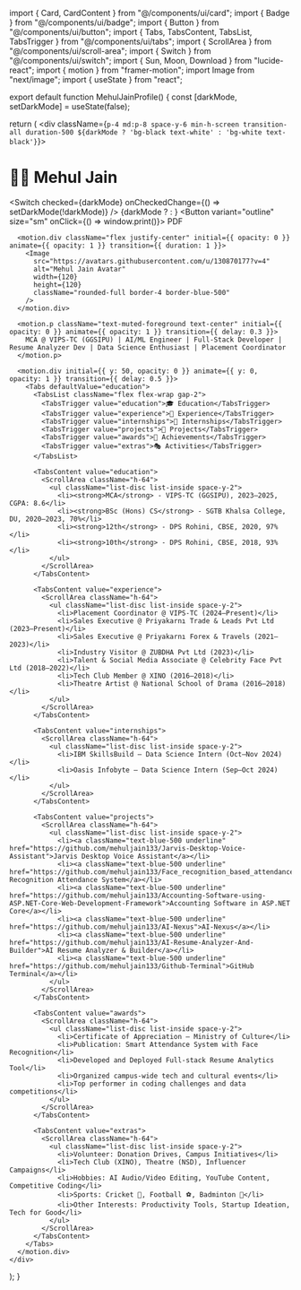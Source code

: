 import { Card, CardContent } from "@/components/ui/card";
import { Badge } from "@/components/ui/badge";
import { Button } from "@/components/ui/button";
import { Tabs, TabsContent, TabsList, TabsTrigger } from "@/components/ui/tabs";
import { ScrollArea } from "@/components/ui/scroll-area";
import { Switch } from "@/components/ui/switch";
import { Sun, Moon, Download } from "lucide-react";
import { motion } from "framer-motion";
import Image from "next/image";
import { useState } from "react";

export default function MehulJainProfile() {
  const [darkMode, setDarkMode] = useState(false);

  return (
    <div className={`p-4 md:p-8 space-y-6 min-h-screen transition-all duration-500 ${darkMode ? 'bg-black text-white' : 'bg-white text-black'}`}>
      <div className="flex justify-between items-center">
        <h1 className="text-3xl font-bold">👨‍💻 Mehul Jain</h1>
        <div className="flex items-center gap-4">
          <Switch checked={darkMode} onCheckedChange={() => setDarkMode(!darkMode)} />
          {darkMode ? <Moon size={20} /> : <Sun size={20} />}
          <Button variant="outline" size="sm" onClick={() => window.print()}>
            <Download className="mr-2 h-4 w-4" /> PDF
          </Button>
        </div>
      </div>

      <motion.div className="flex justify-center" initial={{ opacity: 0 }} animate={{ opacity: 1 }} transition={{ duration: 1 }}>
        <Image
          src="https://avatars.githubusercontent.com/u/130870177?v=4"
          alt="Mehul Jain Avatar"
          width={120}
          height={120}
          className="rounded-full border-4 border-blue-500"
        />
      </motion.div>

      <motion.p className="text-muted-foreground text-center" initial={{ opacity: 0 }} animate={{ opacity: 1 }} transition={{ delay: 0.3 }}>
        MCA @ VIPS-TC (GGSIPU) | AI/ML Engineer | Full-Stack Developer | Resume Analyzer Dev | Data Science Enthusiast | Placement Coordinator
      </motion.p>

      <motion.div initial={{ y: 50, opacity: 0 }} animate={{ y: 0, opacity: 1 }} transition={{ delay: 0.5 }}>
        <Tabs defaultValue="education">
          <TabsList className="flex flex-wrap gap-2">
            <TabsTrigger value="education">🎓 Education</TabsTrigger>
            <TabsTrigger value="experience">💼 Experience</TabsTrigger>
            <TabsTrigger value="internships">🎯 Internships</TabsTrigger>
            <TabsTrigger value="projects">🧪 Projects</TabsTrigger>
            <TabsTrigger value="awards">🏅 Achievements</TabsTrigger>
            <TabsTrigger value="extras">🎭 Activities</TabsTrigger>
          </TabsList>

          <TabsContent value="education">
            <ScrollArea className="h-64">
              <ul className="list-disc list-inside space-y-2">
                <li><strong>MCA</strong> - VIPS-TC (GGSIPU), 2023–2025, CGPA: 8.6</li>
                <li><strong>BSc (Hons) CS</strong> - SGTB Khalsa College, DU, 2020–2023, 70%</li>
                <li><strong>12th</strong> - DPS Rohini, CBSE, 2020, 97%</li>
                <li><strong>10th</strong> - DPS Rohini, CBSE, 2018, 93%</li>
              </ul>
            </ScrollArea>
          </TabsContent>

          <TabsContent value="experience">
            <ScrollArea className="h-64">
              <ul className="list-disc list-inside space-y-2">
                <li>Placement Coordinator @ VIPS-TC (2024–Present)</li>
                <li>Sales Executive @ Priyakarnı Trade & Leads Pvt Ltd (2023–Present)</li>
                <li>Sales Executive @ Priyakarnı Forex & Travels (2021–2023)</li>
                <li>Industry Visitor @ ZUBDHA Pvt Ltd (2023)</li>
                <li>Talent & Social Media Associate @ Celebrity Face Pvt Ltd (2018–2022)</li>
                <li>Tech Club Member @ XINO (2016–2018)</li>
                <li>Theatre Artist @ National School of Drama (2016–2018)</li>
              </ul>
            </ScrollArea>
          </TabsContent>

          <TabsContent value="internships">
            <ScrollArea className="h-64">
              <ul className="list-disc list-inside space-y-2">
                <li>IBM SkillsBuild – Data Science Intern (Oct–Nov 2024)</li>
                <li>Oasis Infobyte – Data Science Intern (Sep–Oct 2024)</li>
              </ul>
            </ScrollArea>
          </TabsContent>

          <TabsContent value="projects">
            <ScrollArea className="h-64">
              <ul className="list-disc list-inside space-y-2">
                <li><a className="text-blue-500 underline" href="https://github.com/mehuljain133/Jarvis-Desktop-Voice-Assistant">Jarvis Desktop Voice Assistant</a></li>
                <li><a className="text-blue-500 underline" href="https://github.com/mehuljain133/Face_recognition_based_attendance_system">Face Recognition Attendance System</a></li>
                <li><a className="text-blue-500 underline" href="https://github.com/mehuljain133/Accounting-Software-using-ASP.NET-Core-Web-Development-Framework">Accounting Software in ASP.NET Core</a></li>
                <li><a className="text-blue-500 underline" href="https://github.com/mehuljain133/AI-Nexus">AI-Nexus</a></li>
                <li><a className="text-blue-500 underline" href="https://github.com/mehuljain133/AI-Resume-Analyzer-And-Builder">AI Resume Analyzer & Builder</a></li>
                <li><a className="text-blue-500 underline" href="https://github.com/mehuljain133/Github-Terminal">GitHub Terminal</a></li>
              </ul>
            </ScrollArea>
          </TabsContent>

          <TabsContent value="awards">
            <ScrollArea className="h-64">
              <ul className="list-disc list-inside space-y-2">
                <li>Certificate of Appreciation – Ministry of Culture</li>
                <li>Publication: Smart Attendance System with Face Recognition</li>
                <li>Developed and Deployed Full-stack Resume Analytics Tool</li>
                <li>Organized campus-wide tech and cultural events</li>
                <li>Top performer in coding challenges and data competitions</li>
              </ul>
            </ScrollArea>
          </TabsContent>

          <TabsContent value="extras">
            <ScrollArea className="h-64">
              <ul className="list-disc list-inside space-y-2">
                <li>Volunteer: Donation Drives, Campus Initiatives</li>
                <li>Tech Club (XINO), Theatre (NSD), Influencer Campaigns</li>
                <li>Hobbies: AI Audio/Video Editing, YouTube Content, Competitive Coding</li>
                <li>Sports: Cricket 🏏, Football ⚽, Badminton 🏸</li>
                <li>Other Interests: Productivity Tools, Startup Ideation, Tech for Good</li>
              </ul>
            </ScrollArea>
          </TabsContent>
        </Tabs>
      </motion.div>
    </div>
  );
}



